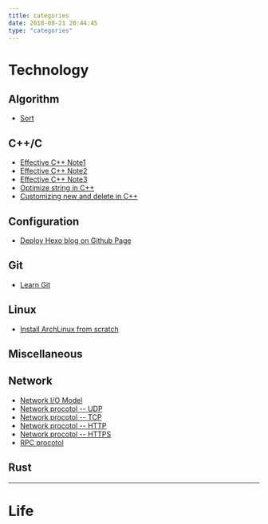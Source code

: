 ```yaml
---
title: categories
date: 2018-08-21 20:44:45
type: "categories"
---
```


# Technology

## Algorithm

- [Sort](http://koushiro.me/2018/09/11/Algorithm-Sort/)


## C++/C

- [Effective C++ Note1](http://koushiro.me/2017/01/26/Effective-Cpp-Note1/)
- [Effective C++ Note2](http://koushiro.me/2017/02/03/Effective-Cpp-Note2/)
- [Effective C++ Note3](http://koushiro.me/2017/02/11/Effective-Cpp-Note3/)
- [Optimize string in C++](http://koushiro.me/2018/06/05/Cpp%E4%B8%AD%E7%9A%84%E5%AD%97%E7%AC%A6%E4%B8%B2%E4%BC%98%E5%8C%96/)
- [Customizing new and delete in C++](http://koushiro.me/2018/07/18/Customizing-new-and-delete-in-Cpp/)


## Configuration

- [Deploy Hexo blog on Github Page](http://koushiro.me/2017/01/02/Deploy-hexo-blog-on-github-page/)


## Git

- [Learn Git](http://koushiro.me/2018/09/17/Learn-Git/)


## Linux

- [Install ArchLinux from scratch](http://koushiro.me/2018/08/02/%E6%95%99%E5%90%84%E4%BD%8Dfriend%E5%AE%89%E8%A3%85Archlinux/)

## Miscellaneous


## Network

- [Network I/O Model]()
- [Network procotol -- UDP]()
- [Network procotol -- TCP]()
- [Network procotol -- HTTP]()
- [Network procotol -- HTTPS]()
- [RPC procotol]()

## Rust

---

# Life

